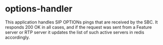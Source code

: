 # options-handler

This application handles SIP OPTIONs pings that are received by the SBC.  It responds 200 OK in all cases, and if the request was sent from a Feature server or RTP server it updates the list of such active servers in redis accordingly.